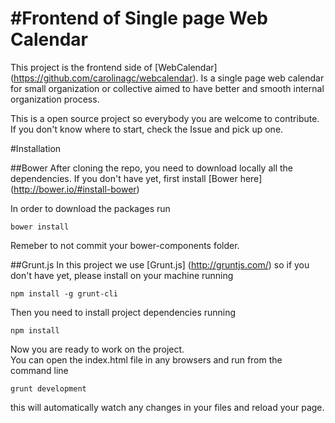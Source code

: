 #Frontend of Single page Web Calendar
==============

This project is the frontend side of [WebCalendar] (https://github.com/carolinagc/webcalendar).
Is a single page web calendar for small organization or collective aimed to have better and smooth internal organization process.

This is a open source project so everybody you are welcome to contribute.
If you don't know where to start, check the Issue and pick up one. 


#Installation

##Bower
After cloning the repo, you need to download locally all the dependencies.
If you don't have yet, first install [Bower here] (http://bower.io/#install-bower)

In order to download the packages run

	bower install

Remeber to not commit your bower-components folder.

##Grunt.js
In this project we use [Grunt.js] (http://gruntjs.com/) so if you don't have yet,
please install on your machine running
	
	npm install -g grunt-cli

Then you need to install project dependencies running
	
	npm install




Now you are ready to work on the project.  
You can open the index.html file in any browsers and run from the command line
	
	grunt development

this will automatically watch any changes in your files and reload your page.





